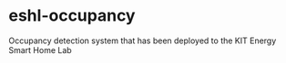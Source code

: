 # eshl-occupancy
Occupancy detection system that has been deployed to the KIT Energy Smart Home Lab 
